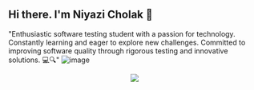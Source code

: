 ## Hi there. I'm Niyazi Cholak  👋
"Enthusiastic software testing student with a passion for technology. Constantly learning and eager to explore new challenges. Committed to improving software quality through rigorous testing and innovative solutions. 💻🔍"
![image](https://github.com/NiyaziPro/NiyaziPro/assets/157756281/a22df605-5760-48dd-8c29-c72fca4b2f38)





<p align="center">
  <a href="https://skillicons.dev">
    <img src="https://skillicons.dev/icons?i=apple,git,github,java,idea,mysql,regex,html,gmail,linkedin,instagram,discord,sublime&theme=light" />
  </a>
</p>

<!--
**NiyaziPro/NiyaziPro** is a ✨ _special_ ✨ repository because its `README.md` (this file) appears on your GitHub profile.

Here are some ideas to get you started:

- 🔭 I’m currently working on ...
- 🌱 I’m currently learning ...
- 👯 I’m looking to collaborate on ...
- 🤔 I’m looking for help with ...
- 💬 Ask me about ...
- 📫 How to reach me: ...
- 😄 Pronouns: ...
- ⚡ Fun fact: ...
-->
